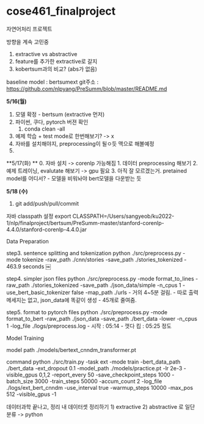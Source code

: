 # cose461_finalproject

자연어처리 프로젝트

방향을 계속 고민중
1. extractive vs abstractive 
2. feature를 추가한 extractive로 갈지
3. kobertsum과의 비교? (abs가 없음)

baseline model : bertsumext
git주소 : https://github.com/nlpyang/PreSumm/blob/master/README.md

**5/16(월)**
1. 모델 확정 - bertsum (extractive 먼저)
2. 파이썬, 쿠다, pytorch 버젼 확인
    1. conda clean -all
3. 예제 학습 + test mode로 한번해보기? -> x
4. 자바를 설치해야지, preprocessing이 될ㅇ듯 맥으로 해볼예정
5. 

**5/17(화) **
	0. 자바 설치 -> corenlp 가능해짐
    1. 데이터 preprocessing 해보기
    2. 예제 트레이닝, evalutate 해보기 -> gpu 필요
    3. 아직 잘 모르겠는거.
		pretained model를 어디서?
		- 모델을 비워놔야 bert모델을 다운받는 듯


**5/18 (수)**
  1. git add/push/pull/commit 

자바 classpath 설정
export CLASSPATH=/Users/sangyeob/ku2022-1/nlp/finalproject/bertsum/PreSumm-master/stanford-corenlp-4.4.0/stanford-corenlp-4.4.0.jar

Data  Preparation 

step3. sentence splitting and tokenization
python ./src/preprocess.py -mode tokenize -raw_path ./cnn/stories -save_path ./stories_tokenized
	- 463.9 seconds
￼

step4. simpler json files
python ./src/preprocess.py -mode format_to_lines -raw_path ./stories_tokenized -save_path ./json_data/simple -n_cpus 1 -use_bert_basic_tokenizer false -map_path ./urls
	- 거의 4~5분 걸림.
	- 따로 출력 메세지는 없고, json_data에 똑같이 생성
	- 45개로 줄여줌.

step5. format to pytorch files
python ./src/preprocess.py -mode format_to_bert -raw_path ./json_data -save_path ./bert_data  -lower -n_cpus 1 -log_file ./logs/preprocess.log
	- 시작 : 05:14
	- 껏다 킴 : 05:25 정도


Model Training

model path
./models/bertext_cnndm_transformer.pt

command
python ./src/train.py -task ext -mode train -bert_data_path ./bert_data -ext_dropout 0.1 -model_path ./models/practice.pt -lr 2e-3 -visible_gpus 0,1,2 -report_every 50 -save_checkpoint_steps 1000 -batch_size 3000 -train_steps 50000 -accum_count 2 -log_file ./logs/ext_bert_cnndm -use_interval true -warmup_steps 10000 -max_pos 512 -visible_gpus -1


데이터과학 끝나고, 정리
내 데이터셋 정리하기
	1) extractive
	2) abstractive
	로 일단 분류  -> python


